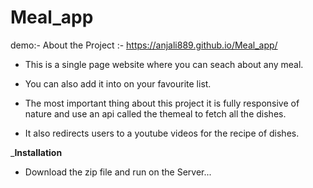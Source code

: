 # Meal_app
demo:-
About the Project :- https://anjali889.github.io/Meal_app/

* This is a single page website where you can seach about any meal.

* You can also add it into on your favourite list.

* The most important thing about this project it is fully responsive of nature and use an api called the themeal to fetch all the dishes.

* It also redirects users to a youtube videos for the recipe of dishes.

_____Installation____
* Download the zip file and run on the Server...

